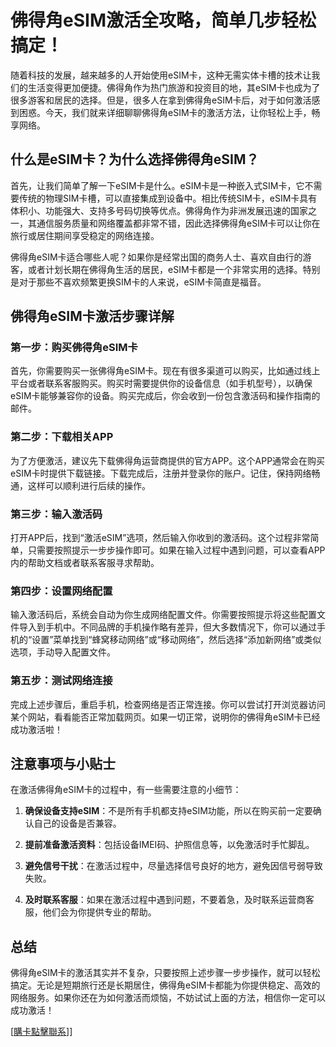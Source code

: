 # 佛得角eSIM激活全攻略，简单几步轻松搞定！

随着科技的发展，越来越多的人开始使用eSIM卡，这种无需实体卡槽的技术让我们的生活变得更加便捷。佛得角作为热门旅游和投资目的地，其eSIM卡也成为了很多游客和居民的选择。但是，很多人在拿到佛得角eSIM卡后，对于如何激活感到困惑。今天，我们就来详细聊聊佛得角eSIM卡的激活方法，让你轻松上手，畅享网络。

## 什么是eSIM卡？为什么选择佛得角eSIM？

首先，让我们简单了解一下eSIM卡是什么。eSIM卡是一种嵌入式SIM卡，它不需要传统的物理SIM卡槽，可以直接集成到设备中。相比传统SIM卡，eSIM卡具有体积小、功能强大、支持多号码切换等优点。佛得角作为非洲发展迅速的国家之一，其通信服务质量和网络覆盖都非常不错，因此选择佛得角eSIM卡可以让你在旅行或居住期间享受稳定的网络连接。

佛得角eSIM卡适合哪些人呢？如果你是经常出国的商务人士、喜欢自由行的游客，或者计划长期在佛得角生活的居民，eSIM卡都是一个非常实用的选择。特别是对于那些不喜欢频繁更换SIM卡的人来说，eSIM卡简直是福音。

## 佛得角eSIM卡激活步骤详解

### 第一步：购买佛得角eSIM卡

首先，你需要购买一张佛得角eSIM卡。现在有很多渠道可以购买，比如通过线上平台或者联系客服购买。购买时需要提供你的设备信息（如手机型号），以确保eSIM卡能够兼容你的设备。购买完成后，你会收到一份包含激活码和操作指南的邮件。

### 第二步：下载相关APP

为了方便激活，建议先下载佛得角运营商提供的官方APP。这个APP通常会在购买eSIM卡时提供下载链接。下载完成后，注册并登录你的账户。记住，保持网络畅通，这样可以顺利进行后续的操作。

### 第三步：输入激活码

打开APP后，找到“激活eSIM”选项，然后输入你收到的激活码。这个过程非常简单，只需要按照提示一步步操作即可。如果在输入过程中遇到问题，可以查看APP内的帮助文档或者联系客服寻求帮助。

### 第四步：设置网络配置

输入激活码后，系统会自动为你生成网络配置文件。你需要按照提示将这些配置文件导入到手机中。不同品牌的手机操作略有差异，但大多数情况下，你可以通过手机的“设置”菜单找到“蜂窝移动网络”或“移动网络”，然后选择“添加新网络”或类似选项，手动导入配置文件。

### 第五步：测试网络连接

完成上述步骤后，重启手机，检查网络是否正常连接。你可以尝试打开浏览器访问某个网站，看看能否正常加载网页。如果一切正常，说明你的佛得角eSIM卡已经成功激活啦！

## 注意事项与小贴士

在激活佛得角eSIM卡的过程中，有一些需要注意的小细节：

1. **确保设备支持eSIM**：不是所有手机都支持eSIM功能，所以在购买前一定要确认自己的设备是否兼容。
   
2. **提前准备激活资料**：包括设备IMEI码、护照信息等，以免激活时手忙脚乱。

3. **避免信号干扰**：在激活过程中，尽量选择信号良好的地方，避免因信号弱导致失败。

4. **及时联系客服**：如果在激活过程中遇到问题，不要着急，及时联系运营商客服，他们会为你提供专业的帮助。

## 总结

佛得角eSIM卡的激活其实并不复杂，只要按照上述步骤一步步操作，就可以轻松搞定。无论是短期旅行还是长期居住，佛得角eSIM卡都能为你提供稳定、高效的网络服务。如果你还在为如何激活而烦恼，不妨试试上面的方法，相信你一定可以成功激活！

[[購卡點擊聯系](https://t.me/s/esim1088)]]